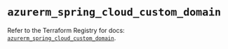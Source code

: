 # `azurerm_spring_cloud_custom_domain`

Refer to the Terraform Registry for docs: [`azurerm_spring_cloud_custom_domain`](https://registry.terraform.io/providers/hashicorp/azurerm/4.12.0/docs/resources/spring_cloud_custom_domain).

